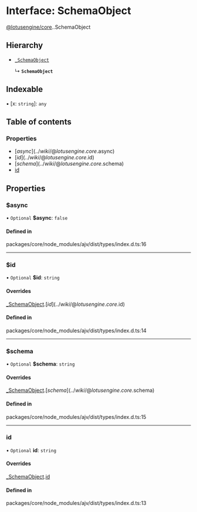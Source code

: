 # Interface: SchemaObject

[@lotusengine/core](../wiki/@lotusengine.core).[<internal>](../wiki/@lotusengine.core.%3Cinternal%3E).SchemaObject

## Hierarchy

- [`_SchemaObject`](../wiki/@lotusengine.core.%3Cinternal%3E._SchemaObject)

  ↳ **`SchemaObject`**

## Indexable

▪ [x: `string`]: `any`

## Table of contents

### Properties

- [$async](../wiki/@lotusengine.core.%3Cinternal%3E.SchemaObject#$async)
- [$id](../wiki/@lotusengine.core.%3Cinternal%3E.SchemaObject#$id)
- [$schema](../wiki/@lotusengine.core.%3Cinternal%3E.SchemaObject#$schema)
- [id](../wiki/@lotusengine.core.%3Cinternal%3E.SchemaObject#id)

## Properties

### $async

• `Optional` **$async**: ``false``

#### Defined in

packages/core/node_modules/ajv/dist/types/index.d.ts:16

___

### $id

• `Optional` **$id**: `string`

#### Overrides

[_SchemaObject](../wiki/@lotusengine.core.%3Cinternal%3E._SchemaObject).[$id](../wiki/@lotusengine.core.%3Cinternal%3E._SchemaObject#$id)

#### Defined in

packages/core/node_modules/ajv/dist/types/index.d.ts:14

___

### $schema

• `Optional` **$schema**: `string`

#### Overrides

[_SchemaObject](../wiki/@lotusengine.core.%3Cinternal%3E._SchemaObject).[$schema](../wiki/@lotusengine.core.%3Cinternal%3E._SchemaObject#$schema)

#### Defined in

packages/core/node_modules/ajv/dist/types/index.d.ts:15

___

### id

• `Optional` **id**: `string`

#### Overrides

[_SchemaObject](../wiki/@lotusengine.core.%3Cinternal%3E._SchemaObject).[id](../wiki/@lotusengine.core.%3Cinternal%3E._SchemaObject#id)

#### Defined in

packages/core/node_modules/ajv/dist/types/index.d.ts:13

